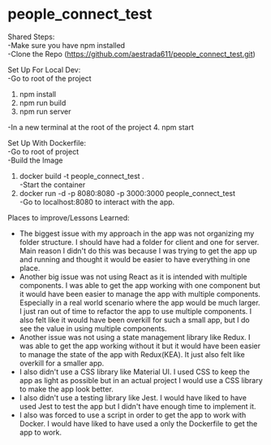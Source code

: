 # people_connect_test

Shared Steps:  
-Make sure you have npm installed  
-Clone the Repo (https://github.com/aestrada611/people_connect_test.git)

Set Up For Local Dev:  
-Go to root of the project

1. npm install
2. npm run build
3. npm run server  

-In a new terminal at the root of the project
4. npm start

Set Up With Dockerfile:  
-Go to root of project  
-Build the Image

1. docker build -t people_connect_test .  
   -Start the container
2. docker run -d -p 8080:8080 -p 3000:3000 people_connect_test  
   -Go to localhost:8080 to interact with the app.

Places to improve/Lessons Learned:

- The biggest issue with my approach in the app was not organizing my folder structure. I should have had a folder for client and one for server. Main reason I didn't do this was because I was trying to get the app up and running and thought it would be easier to have everything in one place.
- Another big issue was not using React as it is intended with multiple components. I was able to get the app working with one component but it would have been easier to manage the app with multiple components. Especially in a real world scenario where the app would be much larger. I just ran out of time to refactor the app to use multiple components. I also felt like it would have been overkill for such a small app, but I do see the value in using multiple components.
- Another issue was not using a state management library like Redux. I was able to get the app working without it but it would have been easier to manage the state of the app with Redux(KEA). It just also felt like overkill for a smaller app.
- I also didn't use a CSS library like Material UI. I used CSS to keep the app as light as possible but in an actual project I would use a CSS library to make the app look better.
- I also didn't use a testing library like Jest. I would have liked to have used Jest to test the app but I didn't have enough time to implement it.
- I also was forced to use a script in order to get the app to work with Docker. I would have liked to have used a only the Dockerfile to get the app to work.
